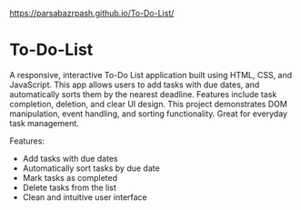 https://parsabazrpash.github.io/To-Do-List/
# To-Do-List
A responsive, interactive To-Do List application built using HTML, CSS, and JavaScript. This app allows users to add tasks with due dates, and automatically sorts them by the nearest deadline. Features include task completion, deletion, and clear UI design. This project demonstrates DOM manipulation, event handling, and sorting functionality. Great for everyday task management.

Features:

- Add tasks with due dates
- Automatically sort tasks by due date
- Mark tasks as completed
- Delete tasks from the list
- Clean and intuitive user interface
